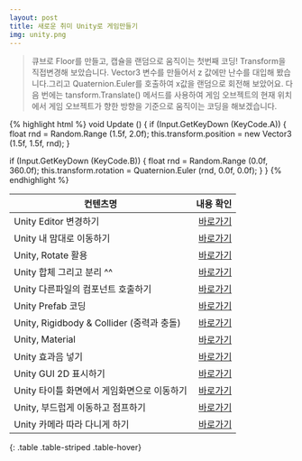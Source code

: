 ```yaml
---
layout: post
title: 새로운 취미 Unity로 게임만들기
img: unity.png
---
```


<blockquote>
큐브로 Floor를 만들고, 캡슐을 랜덤으로 움직이는 첫번째 코딩! Transform을 직접변경해 보았습니다. 
Vector3 변수를 만들어서 z 값에만 난수를 대입해 봤습니다.그리고 Quaternion.Euler를 호출하여 x값을 랜덤으로 회전해 보았어요.
다음 번에는 tansform.Translate() 메서드를 사용하여 게임 오브젝트의 현재 위치에서 게임 오브젝트가 향한 방향을 기준으로 움직이는 코딩을 해보겠습니다.
</blockquote>

{% highlight html %}
void Update () 
{
  if (Input.GetKeyDown (KeyCode.A)) 
  {
    float rnd = Random.Range (1.5f, 2.0f);
    this.transform.position = new Vector3 (1.5f, 1.5f, rnd);
  }

  if (Input.GetKeyDown (KeyCode.B)) 
  {
    float rnd = Random.Range (0.0f, 360.0f);
    this.transform.rotation = Quaternion.Euler (rnd, 0.0f, 0.0f);
  }
}
{% endhighlight %}

|  컨텐츠명   |    내용 확인 |
|----------|-------------:|
| Unity Editor 변경하기 | <a href="https://blog.naver.com/sjmw1030/220735857880"> 바로가기 </a> |
| Unity 내 맘대로 이동하기 | <a href="https://blog.naver.com/sjmw1030/220735990501"> 바로가기 </a> |
| Unity, Rotate 활용 | <a href="https://blog.naver.com/sjmw1030/220736194029"> 바로가기 </a> |
| Unity 합체 그리고 분리 ^^ | <a href="https://blog.naver.com/sjmw1030/220736217604"> 바로가기 </a> |
| Unity 다른파일의 컴포넌트 호출하기 | <a href="https://blog.naver.com/sjmw1030/220738151104"> 바로가기 </a> |
| Unity Prefab 코딩| <a href="https://blog.naver.com/sjmw1030/220738345015"> 바로가기 </a> |
| Unity, Rigidbody & Collider (중력과 충돌) | <a href="https://blog.naver.com/sjmw1030/220738356026"> 바로가기 </a> |
| Unity, Material | <a href="https://blog.naver.com/sjmw1030/220738359918"> 바로가기 </a> |
| Unity 효과음 넣기 | <a href="https://blog.naver.com/sjmw1030/220742117043"> 바로가기 </a> |
| Unity GUI 2D 표시하기 | <a href="https://blog.naver.com/sjmw1030/220743062203"> 바로가기 </a> |
| Unity 타이틀 화면에서 게임화면으로 이동하기 | <a href="https://blog.naver.com/sjmw1030/220743960775"> 바로가기 </a> |
| Unity, 부드럽게 이동하고 점프하기 | <a href="https://blog.naver.com/sjmw1030/220745050543"> 바로가기 </a> |
| Unity 카메라 따라 다니게 하기 | <a href="https://blog.naver.com/sjmw1030/220748038536"> 바로가기 </a> |
{: .table .table-striped .table-hover}
